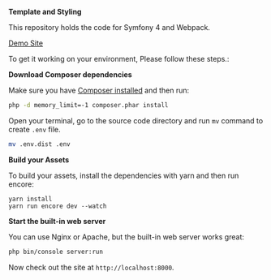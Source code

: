 **Template and Styling**

This repository holds the code for Symfony 4 and Webpack.

[Demo Site](https://damp-citadel-56736.herokuapp.com/)

To get it working on your environment, Please follow these steps.:

**Download Composer dependencies**

Make sure you have [Composer installed](https://getcomposer.org/download/)
and then run:

```bash
php -d memory_limit=-1 composer.phar install
```

Open your terminal, go to the source code directory and run `mv` command to create `.env` file.
```bash
mv .env.dist .env
``` 

**Build your Assets**

To build your assets, install the dependencies with yarn and then
run encore:

```
yarn install
yarn run encore dev --watch
```

**Start the built-in web server**

You can use Nginx or Apache, but the built-in web server works
great:

```bash
php bin/console server:run
```

Now check out the site at `http://localhost:8000`.

